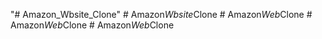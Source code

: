 "# Amazon_Wbsite_Clone" 
#   A m a z o n _ W b s i t e _ C l o n e  
 #   A m a z o n _ W e b _ C l o n e  
 #   A m a z o n _ W e b _ C l o n e  
 #   A m a z o n _ W e b _ C l o n e  
 